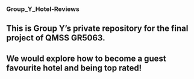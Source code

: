 ### Group_Y_Hotel-Reviews

## This is Group Y’s private repository for the final project of QMSS GR5063.
## We would explore how to become a guest favourite hotel and being top rated!
